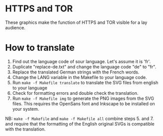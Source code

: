 # HTTPS and TOR

These graphics make the function of HTTPS and TOR visible for a lay audience.

# How to translate

1. Find out the language code of sour language. Let's assume it is 'fr'.
2. Duplicate "replace-de.txt" and change the language code "de" to "fr".
3. Replace the translated German strings with the French words.
4. Change the LANG variable in the Makefile to your language code.
5. Run `make -f Makefile translate` to translate the SVG files from english to
your language
6. Check for formatting errors and double check the translation.
7. Run `make -f Makefile img` to generate the PNG images from the SVG files.
This requires the OpenSans font and Inkscape to be installed on your system.

NB: `make -f Makefile` and `make -f Makefile all` combine steps 5. and 7. and
require that the formatting of the English original SVGs is compatible with the
translation.
